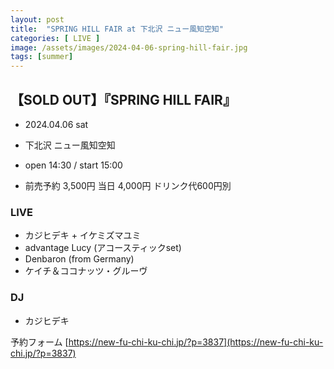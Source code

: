 ```yaml
---
layout: post
title:  "SPRING HILL FAIR at 下北沢 ニュー風知空知"
categories: [ LIVE ]
image: /assets/images/2024-04-06-spring-hill-fair.jpg
tags: [summer]
---
```

## 【SOLD OUT】『SPRING HILL FAIR』
+ 2024.04.06 sat
+ 下北沢 ニュー風知空知

+ open 14:30 / start 15:00 
+ 前売予約 3,500円 当日 4,000円 ドリンク代600円別

### LIVE
+ カジヒデキ + イケミズマユミ
+ advantage Lucy (アコースティックset)
+ Denbaron (from Germany)
+ ケイチ＆ココナッツ・グルーヴ

### DJ
+ カジヒデキ

予約フォーム
[https://new-fu-chi-ku-chi.jp/?p=3837](https://new-fu-chi-ku-chi.jp/?p=3837)